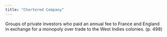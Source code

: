 ```yaml
---
title: "Chartered Company"
---
```

Groups of private investors who paid an annual fee to France and England in exchange for a monopoly over trade to the West Indies colonies. (p. 498)


